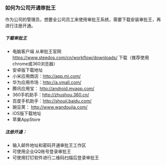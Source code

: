 ### 如何为公司开通审批王

作为公司的管理员，想要全公司员工来使用审批王系统，需要下载安装审批王，再进行注册开通。

##### 下载审批王
- 电脑客户端 从审批王官网 https://www.steedos.com/cn/workflow/downloads/ 下载（推荐使用chrome或360浏览器）
- 安卓版下载地址
 - 小米应用商店：http://app.mi.com/
 - 华为应用市场：http://a.vmall.com/
 - 腾讯应用宝： http://android.myapp.com/
 - 360手机助手：http://zhushou.360.cn/
 - 百度手机助手：http://shouji.baidu.com/
 - 豌豆荚：  http://www.wandoujia.com/
- iOS版下载地址
 - 苹果AppStore
 
##### 注册开通：
- 输入邮件地址和密码开通审批王工作区
- 可使用企业QQ账号登录审批王
- 可使用钉钉软件进行二维码扫描后登录审批王

